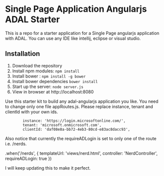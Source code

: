# Single Page Application Angularjs ADAL Starter

This is a repo for a starter application for a Single Page angularjs application with ADAL. 
You can use any IDE like intellij, eclipse or visual studio.

## Installation
1. Download the repository
2. Install npm modules: `npm install`
3. Install bower : `npm install -g bower`
3. Install bower dependencies `bower install` 
4. Start up the server: `node server.js`
5. View in browser at http://localhost:8080

Use this starter kit to build any adal-angularjs application you like. You need to change only one file appRoutes.js. 
Please replace instance, tenant and clientId with your own ids.

            instance: 'https://login.microsoftonline.com/',
            tenant: 'microsoft.onmicrosoft.com',
            clientId: 'daf08e8a-bb72-4eb3-80cd-e83ac8dacc93',


Also notice that currently the requireADLogin is set to only one of the route i.e. /nerds. 

.when('/nerds', {
			templateUrl: 'views/nerd.html',
			controller: 'NerdController',
            requireADLogin: true
		})
		

 I will keep updating this to make it perfect.



